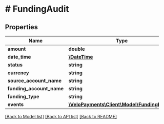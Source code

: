 # # FundingAudit

## Properties

Name | Type | Description | Notes
------------ | ------------- | ------------- | -------------
**amount** | **double** |  | [optional] 
**date_time** | [**\DateTime**](\DateTime.md) |  | [optional] 
**status** | **string** |  | [optional] 
**currency** | **string** |  | [optional] 
**source_account_name** | **string** |  | [optional] 
**funding_account_name** | **string** |  | [optional] 
**funding_type** | **string** |  | [optional] 
**events** | [**\VeloPayments\Client\Model\FundingEvent[]**](FundingEvent.md) |  | [optional] 

[[Back to Model list]](../../README.md#documentation-for-models) [[Back to API list]](../../README.md#documentation-for-api-endpoints) [[Back to README]](../../README.md)


